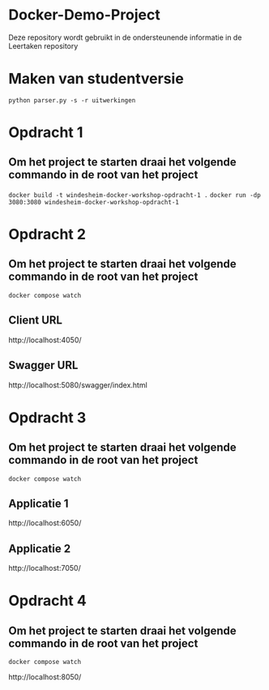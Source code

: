 # Docker-Demo-Project
Deze repository wordt gebruikt in de ondersteunende informatie in de Leertaken repository

# Maken van studentversie
`python parser.py -s -r uitwerkingen`

# Opdracht 1
## Om het project te starten draai het volgende commando in de root van het project
`docker build -t windesheim-docker-workshop-opdracht-1 .`
`docker run -dp 3080:3080 windesheim-docker-workshop-opdracht-1`

# Opdracht 2
## Om het project te starten draai het volgende commando in de root van het project
`docker compose watch`

## Client URL
http://localhost:4050/

## Swagger URL
http://localhost:5080/swagger/index.html

# Opdracht 3
## Om het project te starten draai het volgende commando in de root van het project
`docker compose watch`

## Applicatie 1
http://localhost:6050/

## Applicatie 2
http://localhost:7050/

# Opdracht 4
## Om het project te starten draai het volgende commando in de root van het project
`docker compose watch`

http://localhost:8050/